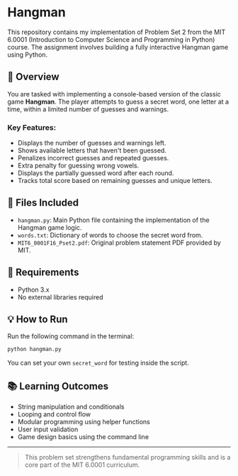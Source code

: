 # Hangman

This repository contains my implementation of Problem Set 2 from the MIT 6.0001 (Introduction to Computer Science and Programming in Python) course. The assignment involves building a fully interactive Hangman game using Python.

## 🧩 Overview

You are tasked with implementing a console-based version of the classic game **Hangman**. The player attempts to guess a secret word, one letter at a time, within a limited number of guesses and warnings.

### Key Features:
- Displays the number of guesses and warnings left.
- Shows available letters that haven't been guessed.
- Penalizes incorrect guesses and repeated guesses.
- Extra penalty for guessing wrong vowels.
- Displays the partially guessed word after each round.
- Tracks total score based on remaining guesses and unique letters.

## 🚀 Files Included

- `hangman.py`: Main Python file containing the implementation of the Hangman game logic.
- `words.txt`: Dictionary of words to choose the secret word from.
- `MIT6_0001F16_Pset2.pdf`: Original problem statement PDF provided by MIT.

## 📌 Requirements

- Python 3.x
- No external libraries required

## 💡 How to Run

Run the following command in the terminal:

```bash
python hangman.py
```

You can set your own `secret_word` for testing inside the script.

## 📚 Learning Outcomes

- String manipulation and conditionals
- Looping and control flow
- Modular programming using helper functions
- User input validation
- Game design basics using the command line

---

> This problem set strengthens fundamental programming skills and is a core part of the MIT 6.0001 curriculum.
